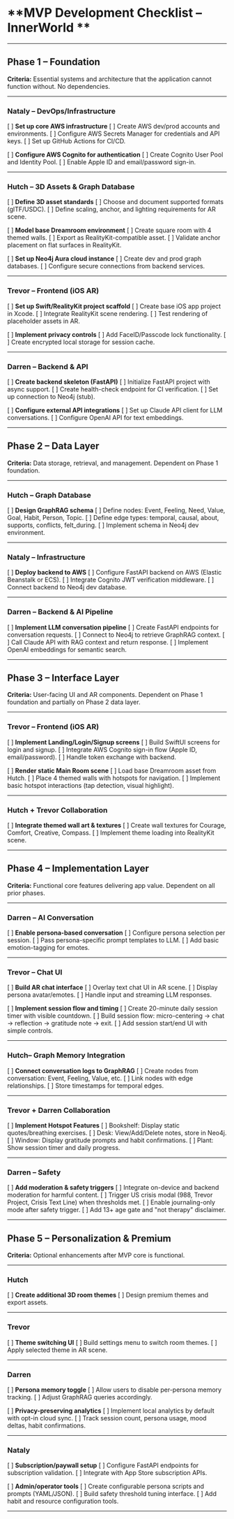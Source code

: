 # **MVP Development Checklist – InnerWorld **

---

## **Phase 1 – Foundation**

**Criteria:** Essential systems and architecture that the application cannot function without. No dependencies.

---

### **Nataly – DevOps/Infrastructure**

[ ] **Set up core AWS infrastructure**
[ ] Create AWS dev/prod accounts and environments.
[ ] Configure AWS Secrets Manager for credentials and API keys.
[ ] Set up GitHub Actions for CI/CD.

[ ] **Configure AWS Cognito for authentication**
[ ] Create Cognito User Pool and Identity Pool.
[ ] Enable Apple ID and email/password sign-in.

---

### **Hutch – 3D Assets & Graph Database**

[ ] **Define 3D asset standards**
[ ] Choose and document supported formats (glTF/USDC).
[ ] Define scaling, anchor, and lighting requirements for AR scene.

[ ] **Model base Dreamroom environment**
[ ] Create square room with 4 themed walls.
[ ] Export as RealityKit-compatible asset.
[ ] Validate anchor placement on flat surfaces in RealityKit.

[ ] **Set up Neo4j Aura cloud instance**
[ ] Create dev and prod graph databases.
[ ] Configure secure connections from backend services.

---

### **Trevor – Frontend (iOS AR)**

[ ] **Set up Swift/RealityKit project scaffold**
[ ] Create base iOS app project in Xcode.
[ ] Integrate RealityKit scene rendering.
[ ] Test rendering of placeholder assets in AR.

[ ] **Implement privacy controls**
[ ] Add FaceID/Passcode lock functionality.
[ ] Create encrypted local storage for session cache.

---

### **Darren – Backend & API**

[ ] **Create backend skeleton (FastAPI)**
[ ] Initialize FastAPI project with async support.
[ ] Create health-check endpoint for CI verification.
[ ] Set up connection to Neo4j (stub).

[ ] **Configure external API integrations**
[ ] Set up Claude API client for LLM conversations.
[ ] Configure OpenAI API for text embeddings.

---

## **Phase 2 – Data Layer**

**Criteria:** Data storage, retrieval, and management. Dependent on Phase 1 foundation.

---

### **Hutch – Graph Database**

[ ] **Design GraphRAG schema**
[ ] Define nodes: Event, Feeling, Need, Value, Goal, Habit, Person, Topic.
[ ] Define edge types: temporal, causal, about, supports, conflicts, felt_during.
[ ] Implement schema in Neo4j dev environment.

---

### **Nataly – Infrastructure**

[ ] **Deploy backend to AWS**
[ ] Configure FastAPI backend on AWS (Elastic Beanstalk or ECS).
[ ] Integrate Cognito JWT verification middleware.
[ ] Connect backend to Neo4j dev database.

---

### **Darren – Backend & AI Pipeline**

[ ] **Implement LLM conversation pipeline**
[ ] Create FastAPI endpoints for conversation requests.
[ ] Connect to Neo4j to retrieve GraphRAG context.
[ ] Call Claude API with RAG context and return response.
[ ] Implement OpenAI embeddings for semantic search.

---

## **Phase 3 – Interface Layer**

**Criteria:** User-facing UI and AR components. Dependent on Phase 1 foundation and partially on Phase 2 data layer.

---

### **Trevor – Frontend (iOS AR)**

[ ] **Implement Landing/Login/Signup screens**
[ ] Build SwiftUI screens for login and signup.
[ ] Integrate AWS Cognito sign-in flow (Apple ID, email/password).
[ ] Handle token exchange with backend.

[ ] **Render static Main Room scene**
[ ] Load base Dreamroom asset from Hutch.
[ ] Place 4 themed walls with hotspots for navigation.
[ ] Implement basic hotspot interactions (tap detection, visual highlight).

---

### **Hutch + Trevor Collaboration**

[ ] **Integrate themed wall art & textures**
[ ] Create wall textures for Courage, Comfort, Creative, Compass.
[ ] Implement theme loading into RealityKit scene.

---

## **Phase 4 – Implementation Layer**

**Criteria:** Functional core features delivering app value. Dependent on all prior phases.

---

### **Darren – AI Conversation**

[ ] **Enable persona-based conversation**
[ ] Configure persona selection per session.
[ ] Pass persona-specific prompt templates to LLM.
[ ] Add basic emotion-tagging for emotes.

---

### **Trevor – Chat UI**

[ ] **Build AR chat interface**
[ ] Overlay text chat UI in AR scene.
[ ] Display persona avatar/emotes.
[ ] Handle input and streaming LLM responses.

[ ] **Implement session flow and timing**
[ ] Create 20-minute daily session timer with visible countdown.
[ ] Build session flow: micro-centering → chat → reflection → gratitude note → exit.
[ ] Add session start/end UI with simple controls.

---

### **Hutch– Graph Memory Integration**

[ ] **Connect conversation logs to GraphRAG**
[ ] Create nodes from conversation: Event, Feeling, Value, etc.
[ ] Link nodes with edge relationships.
[ ] Store timestamps for temporal edges.

---

### **Trevor + Darren Collaboration**

[ ] **Implement Hotspot Features**
[ ] Bookshelf: Display static quotes/breathing exercises.
[ ] Desk: View/Add/Delete notes, store in Neo4j.
[ ] Window: Display gratitude prompts and habit confirmations.
[ ] Plant: Show session timer and daily progress.

---

### **Darren – Safety**

[ ] **Add moderation & safety triggers**
[ ] Integrate on-device and backend moderation for harmful content.
[ ] Trigger US crisis modal (988, Trevor Project, Crisis Text Line) when thresholds met.
[ ] Enable journaling-only mode after safety trigger.
[ ] Add 13+ age gate and "not therapy" disclaimer.

---

## **Phase 5 – Personalization & Premium**

**Criteria:** Optional enhancements after MVP core is functional.

---

### **Hutch**

[ ] **Create additional 3D room themes**
[ ] Design premium themes and export assets.

---

### **Trevor**

[ ] **Theme switching UI**
[ ] Build settings menu to switch room themes.
[ ] Apply selected theme in AR scene.

---

### **Darren**

[ ] **Persona memory toggle**
[ ] Allow users to disable per-persona memory tracking.
[ ] Adjust GraphRAG queries accordingly.

[ ] **Privacy-preserving analytics**
[ ] Implement local analytics by default with opt-in cloud sync.
[ ] Track session count, persona usage, mood deltas, habit confirmations.

---

### **Nataly**

[ ] **Subscription/paywall setup**
[ ] Configure FastAPI endpoints for subscription validation.
[ ] Integrate with App Store subscription APIs.

[ ] **Admin/operator tools**
[ ] Create configurable persona scripts and prompts (YAML/JSON).
[ ] Build safety threshold tuning interface.
[ ] Add habit and resource configuration tools.

---